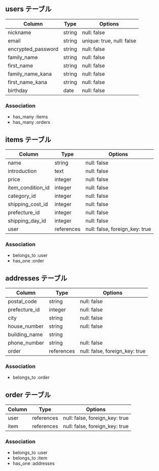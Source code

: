 ## users テーブル

| Column                     | Type   | Options                  |
| -------------------------- | ------ | ----------------------   |
| nickname                   | string | null: false              |
| email                      | string | unique: true, null: false|
| encrypted_password         | string | null: false              |
| family_name                | string | null: false              |
| first_name                 | string | null: false              |
| family_name_kana           | string | null: false              |
| first_name_kana            | string | null: false              |
| birthday                   | date   | null: false              |

### Association

- has_many :items
- has_many  :orders

## items テーブル

| Column             | Type       | Options                        |
| --------------     | ------     | -----------                    |
| name               | string     | null: false                    |
| introduction       | text       | null: false                    |
| price              | integer    | null: false                    |
| item_condition_id  | integer    | null: false                    |
| category_id        | integer    | null: false                    |
| shipping_cost_id   | integer    | null: false                    |
| prefecture_id      | integer    | null: false                    |
| shipping_day_id    | integer    | null: false                    |
| user               | references | null: false, foreign_key: true |

### Association

- belongs_to :user
- has_one    :order

## addresses テーブル

| Column           | Type       | Options                        |
| ---------------- | ---------- | ------------------------------ |
| postal_code      | string     | null: false                    |
| prefecture_id    | integer    | null: false                    |
| city             | string     | null: false                    |
| house_number     | string     | null: false                    |
| building_name    | string     |                                |
| phone_number     | string     | null: false                    |
| order            | references | null: false, foreign_key: true |

### Association

- belongs_to :order



## order テーブル

| Column         | Type       | Options                        |
| -------------- | ---------- | ------------------------------ |
| user           | references | null: false, foreign_key: true |
| item           | references | null: false, foreign_key: true |

### Association

- belongs_to :user
- belongs_to :item
- has_one    :addresses






